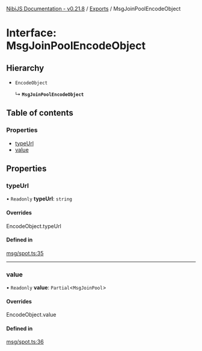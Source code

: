 [NibiJS Documentation - v0.21.8](../intro.md) / [Exports](../modules.md) / MsgJoinPoolEncodeObject

# Interface: MsgJoinPoolEncodeObject

## Hierarchy

- `EncodeObject`

  ↳ **`MsgJoinPoolEncodeObject`**

## Table of contents

### Properties

- [typeUrl](MsgJoinPoolEncodeObject.md#typeurl)
- [value](MsgJoinPoolEncodeObject.md#value)

## Properties

### typeUrl

• `Readonly` **typeUrl**: `string`

#### Overrides

EncodeObject.typeUrl

#### Defined in

[msg/spot.ts:35](https://github.com/NibiruChain/ts-sdk/blob/92f9073/packages/nibijs/src/msg/spot.ts#L35)

---

### value

• `Readonly` **value**: `Partial`<`MsgJoinPool`\>

#### Overrides

EncodeObject.value

#### Defined in

[msg/spot.ts:36](https://github.com/NibiruChain/ts-sdk/blob/92f9073/packages/nibijs/src/msg/spot.ts#L36)

